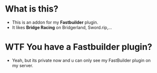 # **What is this?**
- This is an addon for my **Fastbuilder** plugin.
- It likes **Bridge Racing** on Bridgerland, Sword.rip,...
# **WTF You have a Fastbuilder plugin?**
- Yeah, but its private now and u can only see my FastBuilder plugin on my server.
